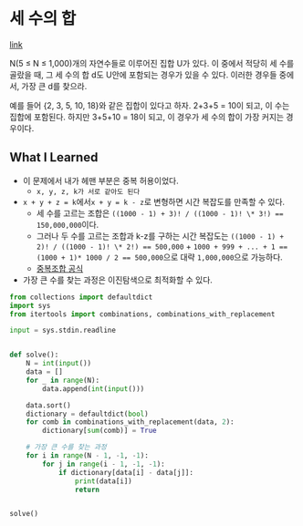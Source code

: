 # 세 수의 합

[link](https://www.acmicpc.net/problem/2295)

N(5 ≤ N ≤ 1,000)개의 자연수들로 이루어진 집합 U가 있다. 이 중에서 적당히 세 수를 골랐을 때, 그 세 수의 합 d도 U안에 포함되는 경우가 있을 수 있다. 이러한 경우들 중에서, 가장 큰 d를 찾으라.

예를 들어 {2, 3, 5, 10, 18}와 같은 집합이 있다고 하자. 2+3+5 = 10이 되고, 이 수는 집합에 포함된다. 하지만 3+5+10 = 18이 되고, 이 경우가 세 수의 합이 가장 커지는 경우이다.

## What I Learned

- 이 문제에서 내가 헤맨 부분은 중복 허용이었다.
  - `x, y, z, k가 서로 같아도 된다`
- `x + y + z = k`에서`x + y = k - z`로 변형하면 시간 복잡도를 만족할 수 있다.
  - 세 수를 고르는 조합은 `((1000 - 1) + 3)! / ((1000 - 1)! \* 3!) == 150,000,000`이다.
  - 그러나 두 수를 고르는 조합과 k-z를 구하는 시간 복잡도는 `((1000 - 1) + 2)! / ((1000 - 1)! \* 2!) == 500,000` + `1000 + 999 + ... + 1 == (1000 + 1)* 1000 / 2 == 500,000`으로 대략 `1,000,000`으로 가능하다.
  - [중복조합 공식](https://blog.naver.com/saomath/221996402471)
- 가장 큰 수를 찾는 과정은 이진탐색으로 최적화할 수 있다.

```python
from collections import defaultdict
import sys
from itertools import combinations, combinations_with_replacement

input = sys.stdin.readline


def solve():
    N = int(input())
    data = []
    for _ in range(N):
        data.append(int(input()))

    data.sort()
    dictionary = defaultdict(bool)
    for comb in combinations_with_replacement(data, 2):
        dictionary[sum(comb)] = True

    # 가장 큰 수를 찾는 과정
    for i in range(N - 1, -1, -1):
        for j in range(i - 1, -1, -1):
            if dictionary[data[i] - data[j]]:
                print(data[i])
                return


solve()

```
